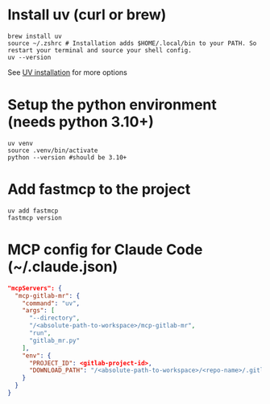 # Install uv (curl or brew)
```
brew install uv
source ~/.zshrc # Installation adds $HOME/.local/bin to your PATH. So restart your terminal and source your shell config.
uv --version
```
See [UV installation](https://docs.astral.sh/uv/getting-started/installation/) for more options

# Setup the python environment (needs python 3.10+)
``` 
uv venv
source .venv/bin/activate
python --version #should be 3.10+
```

# Add fastmcp to the project
```
uv add fastmcp
fastmcp version
```

# MCP config for Claude Code (~/.claude.json)
```json
"mcpServers": {
  "mcp-gitlab-mr": {
    "command": "uv",
    "args": [
      "--directory",
      "/<absolute-path-to-workspace>/mcp-gitlab-mr",
      "run",
      "gitlab_mr.py"
    ],
    "env": {
      "PROJECT_ID": <gitlab-project-id>,
      "DOWNLOAD_PATH": "/<absolute-path-to-workspace>/<repo-name>/.gitlab/reviews/diffs"
    }
  }
}
```
